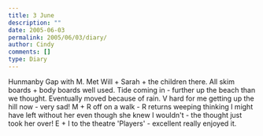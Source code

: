 ```yaml
---
title: 3 June
description: ""
date: 2005-06-03
permalink: 2005/06/03/diary/
author: Cindy
comments: []
type: Diary
---
```


Hunmanby Gap with M. Met Will + Sarah + the children there. All skim boards + body boards well used. Tide coming in - further up the beach than we thought. Eventually moved because of rain. V hard for me getting up the hill now - very sad! M + R off on a walk - R returns weeping thinking I might have left without her even though she knew I wouldn't - the thought just took her over! E + I to the theatre 'Players' - excellent really enjoyed it.
